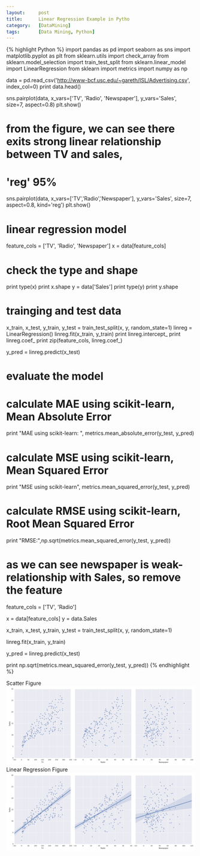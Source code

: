 ```yaml
---
layout:     post
title:      Linear Regression Example in Pytho
category:   [DataMining] 
tags:		[Data Mining, Python]
---
```


{% highlight Python %}
import pandas as pd
import seaborn as sns
import matplotlib.pyplot as plt
from sklearn.utils import check_array
from sklearn.model_selection import train_test_split
from sklearn.linear_model import LinearRegression
from sklearn import metrics
import numpy as np


data = pd.read_csv('http://www-bcf.usc.edu/~gareth/ISL/Advertising.csv', index_col=0)
print data.head()

sns.pairplot(data, x_vars=['TV', 'Radio', 'Newspaper'], y_vars='Sales', size=7, aspect=0.8)
plt.show()

# from the figure, we can see there exits strong linear relationship between TV and sales,
# 'reg' 95%
sns.pairplot(data, x_vars=['TV','Radio','Newspaper'], y_vars='Sales', size=7, aspect=0.8, kind='reg')
plt.show()

# linear regression model
feature_cols = ['TV', 'Radio', 'Newspaper']
x = data[feature_cols]
# check the type and shape
print type(x)
print x.shape
y = data['Sales']
print type(y)
print y.shape

# trainging and test data
x_train, x_test, y_train, y_test = train_test_split(x, y, random_state=1)
linreg = LinearRegression()
linreg.fit(x_train, y_train)
print linreg.intercept_
print linreg.coef_
print zip(feature_cols, linreg.coef_)

y_pred = linreg.predict(x_test)

# evaluate the model
# calculate MAE using scikit-learn, Mean Absolute Error
print "MAE using scikit-learn: ", metrics.mean_absolute_error(y_test, y_pred)
# calculate MSE using scikit-learn, Mean Squared Error
print "MSE using scikit-learn", metrics.mean_squared_error(y_test, y_pred)
# calculate RMSE using scikit-learn, Root Mean Squared Error
print "RMSE:",np.sqrt(metrics.mean_squared_error(y_test, y_pred))


# as we can see newspaper is weak-relationship with Sales, so remove the feature
feature_cols = ['TV', 'Radio']

x = data[feature_cols]
y = data.Sales

x_train, x_test, y_train, y_test = train_test_split(x, y, random_state=1)

linreg.fit(x_train, y_train)

y_pred = linreg.predict(x_test)

print np.sqrt(metrics.mean_squared_error(y_test, y_pred))
{% endhighlight %}

Scatter Figure
![](/images/ML/scatter.png)
Linear Regression Figure
![](/images/ML/linear_regression.png)